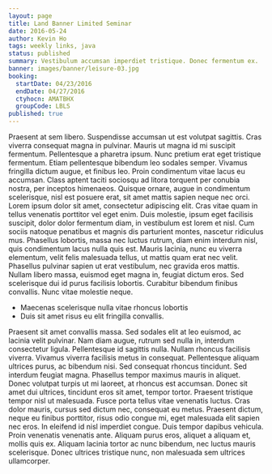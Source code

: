 ```yaml
---
layout: page
title: Land Banner Limited Seminar
date: 2016-05-24
author: Kevin Ho
tags: weekly links, java
status: published
summary: Vestibulum accumsan imperdiet tristique. Donec fermentum ex.
banner: images/banner/leisure-03.jpg
booking:
  startDate: 04/23/2016
  endDate: 04/27/2016
  ctyhocn: AMATBHX
  groupCode: LBLS
published: true
---
```

Praesent at sem libero. Suspendisse accumsan ut est volutpat sagittis. Cras viverra consequat magna in pulvinar. Mauris ut magna id mi suscipit fermentum. Pellentesque a pharetra ipsum. Nunc pretium erat eget tristique fermentum. Etiam pellentesque bibendum leo sodales semper. Vivamus fringilla dictum augue, et finibus leo. Proin condimentum vitae lacus eu accumsan. Class aptent taciti sociosqu ad litora torquent per conubia nostra, per inceptos himenaeos. Quisque ornare, augue in condimentum scelerisque, nisl est posuere erat, sit amet mattis sapien neque nec orci.
Lorem ipsum dolor sit amet, consectetur adipiscing elit. Cras vitae quam in tellus venenatis porttitor vel eget enim. Duis molestie, ipsum eget facilisis suscipit, dolor dolor fermentum diam, in vestibulum est lorem et nisl. Cum sociis natoque penatibus et magnis dis parturient montes, nascetur ridiculus mus. Phasellus lobortis, massa nec luctus rutrum, diam enim interdum nisl, quis condimentum lacus nulla quis est. Mauris lacinia, nunc eu viverra elementum, velit felis malesuada tellus, ut mattis quam erat nec velit. Phasellus pulvinar sapien ut erat vestibulum, nec gravida eros mattis. Nullam libero massa, euismod eget magna in, feugiat dictum eros. Sed scelerisque dui id purus facilisis lobortis. Curabitur bibendum finibus convallis. Nunc vitae molestie neque.

* Maecenas scelerisque nulla vitae rhoncus lobortis
* Duis sit amet risus eu elit fringilla convallis.

Praesent sit amet convallis massa. Sed sodales elit at leo euismod, ac lacinia velit pulvinar. Nam diam augue, rutrum sed nulla in, interdum consectetur ligula. Pellentesque id sagittis nulla. Nullam rhoncus facilisis viverra. Vivamus viverra facilisis metus in consequat. Pellentesque aliquam ultrices purus, ac bibendum nisi.
Sed consequat rhoncus tincidunt. Sed interdum feugiat magna. Phasellus tempor maximus mauris in aliquet. Donec volutpat turpis ut mi laoreet, at rhoncus est accumsan. Donec sit amet dui ultrices, tincidunt eros sit amet, tempor tortor. Praesent tristique tempor nisl ut malesuada. Fusce porta tellus vitae venenatis luctus. Cras dolor mauris, cursus sed dictum nec, consequat eu metus. Praesent dictum, neque eu finibus porttitor, risus odio congue mi, eget malesuada elit sapien nec eros. In eleifend id nisl imperdiet congue. Duis tempor dapibus vehicula. Proin venenatis venenatis ante. Aliquam purus eros, aliquet a aliquam et, mollis quis ex. Aliquam lacinia tortor ac nunc bibendum, nec luctus mauris scelerisque. Donec ultrices tristique nunc, non malesuada sem ultrices ullamcorper.
